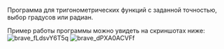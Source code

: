 Программа для тригонометрических функций с заданной точностью, выбор градусов или радиан.

Пример работы программы можно увидеть на скриншотах ниже:
![brave_fLdsvY6T5q](https://github.com/user-attachments/assets/84b3d627-73a6-4cd3-8b00-b1ae2066da00)
![brave_dPXA0ACVFf](https://github.com/user-attachments/assets/b2384484-7385-42c7-98f5-42be294d8bfa)
